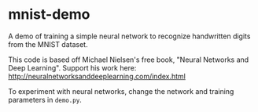 # mnist-demo
A demo of training a simple neural network to recognize handwritten digits from the MNIST dataset.

This code is based off Michael Nielsen's free book, "Neural Networks and Deep Learning".
Support his work here: http://neuralnetworksanddeeplearning.com/index.html

To experiment with neural networks, change the network and training parameters in `demo.py`.
